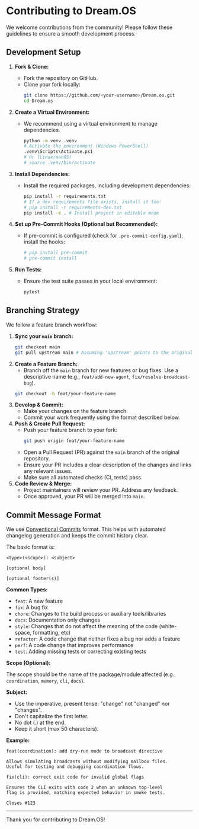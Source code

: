 # Contributing to Dream.OS

We welcome contributions from the community! Please follow these guidelines to ensure a smooth development process.

## Development Setup

1.  **Fork & Clone:**
    -   Fork the repository on GitHub.
    -   Clone your fork locally:
        ```bash
        git clone https://github.com/<your-username>/Dream.os.git
        cd Dream.os
        ```

2.  **Create a Virtual Environment:**
    -   We recommend using a virtual environment to manage dependencies.
        ```bash
        python -m venv .venv
        # Activate the environment (Windows PowerShell)
        .venv\Scripts\Activate.ps1
        # Or (Linux/macOS)
        # source .venv/bin/activate
        ```

3.  **Install Dependencies:**
    -   Install the required packages, including development dependencies:
        ```bash
        pip install -r requirements.txt
        # If a dev requirements file exists, install it too:
        # pip install -r requirements-dev.txt
        pip install -e . # Install project in editable mode
        ```

4.  **Set up Pre-Commit Hooks (Optional but Recommended):**
    -   If pre-commit is configured (check for `.pre-commit-config.yaml`), install the hooks:
        ```bash
        # pip install pre-commit
        # pre-commit install
        ```

5.  **Run Tests:**
    -   Ensure the test suite passes in your local environment:
        ```bash
        pytest
        ```

## Branching Strategy

We follow a feature branch workflow:

1.  **Sync your `main` branch:**
    ```bash
    git checkout main
    git pull upstream main # Assuming 'upstream' points to the original repo
    ```
2.  **Create a Feature Branch:**
    -   Branch off the `main` branch for new features or bug fixes. Use a descriptive name (e.g., `feat/add-new-agent`, `fix/resolve-broadcast-bug`).
    ```bash
    git checkout -b feat/your-feature-name
    ```
3.  **Develop & Commit:**
    -   Make your changes on the feature branch.
    -   Commit your work frequently using the format described below.
4.  **Push & Create Pull Request:**
    -   Push your feature branch to your fork:
        ```bash
        git push origin feat/your-feature-name
        ```
    -   Open a Pull Request (PR) against the `main` branch of the original repository.
    -   Ensure your PR includes a clear description of the changes and links any relevant issues.
    -   Make sure all automated checks (CI, tests) pass.
5.  **Code Review & Merge:**
    -   Project maintainers will review your PR. Address any feedback.
    -   Once approved, your PR will be merged into `main`.

## Commit Message Format

We use [Conventional Commits](https://www.conventionalcommits.org/en/v1.0.0/) format. This helps with automated changelog generation and keeps the commit history clear.

The basic format is:

```
<type>(<scope>): <subject>

[optional body]

[optional footer(s)]
```

**Common Types:**

-   `feat`: A new feature
-   `fix`: A bug fix
-   `chore`: Changes to the build process or auxiliary tools/libraries
-   `docs`: Documentation only changes
-   `style`: Changes that do not affect the meaning of the code (white-space, formatting, etc)
-   `refactor`: A code change that neither fixes a bug nor adds a feature
-   `perf`: A code change that improves performance
-   `test`: Adding missing tests or correcting existing tests

**Scope (Optional):**

The scope should be the name of the package/module affected (e.g., `coordination`, `memory`, `cli`, `docs`).

**Subject:**

-   Use the imperative, present tense: "change" not "changed" nor "changes".
-   Don't capitalize the first letter.
-   No dot (.) at the end.
-   Keep it short (max 50 characters).

**Example:**

```
feat(coordination): add dry-run mode to broadcast directive

Allows simulating broadcasts without modifying mailbox files.
Useful for testing and debugging coordination flows.
```

```
fix(cli): correct exit code for invalid global flags

Ensures the CLI exits with code 2 when an unknown top-level
flag is provided, matching expected behavior in smoke tests.

Closes #123
```

---

Thank you for contributing to Dream.OS! 